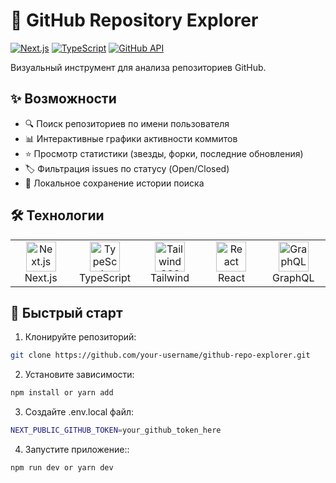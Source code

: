 # 🚀 GitHub Repository Explorer

[![Next.js](https://img.shields.io/badge/Next.js-14.0+-black?logo=next.js)](https://nextjs.org/)
[![TypeScript](https://img.shields.io/badge/TypeScript-5.0+-3178C6?logo=typescript)](https://www.typescriptlang.org/)
[![GitHub API](https://img.shields.io/badge/GitHub_API-v4-181717?logo=github)](https://docs.github.com/en/graphql)

Визуальный инструмент для анализа репозиториев GitHub.

## ✨ Возможности

- 🔍 Поиск репозиториев по имени пользователя
- 📊 Интерактивные графики активности коммитов
- ⭐ Просмотр статистики (звезды, форки, последние обновления)
- 🏷️ Фильтрация issues по статусу (Open/Closed)
- 💾 Локальное сохранение истории поиска

## 🛠 Технологии

<table>
  <tr>
    <td align="center" width="96">
      <img src="https://skillicons.dev/icons?i=nextjs" width="48" height="48" alt="Next.js" />
      <br>Next.js
    </td>
    <td align="center" width="96">
      <img src="https://skillicons.dev/icons?i=ts" width="48" height="48" alt="TypeScript" />
      <br>TypeScript
    </td>
    <td align="center" width="96">
      <img src="https://skillicons.dev/icons?i=tailwind" width="48" height="48" alt="Tailwind CSS" />
      <br>Tailwind
    </td>
    <td align="center" width="96">
      <img src="https://skillicons.dev/icons?i=react" width="48" height="48" alt="React" />
      <br>React
    </td>
    <td align="center" width="96">
      <img src="https://skillicons.dev/icons?i=graphql" width="48" height="48" alt="GraphQL" />
      <br>GraphQL
    </td>
  </tr>
</table>

## 🚀 Быстрый старт

1. Клонируйте репозиторий:
```bash
git clone https://github.com/your-username/github-repo-explorer.git
```

2. Установите зависимости:
```bash
npm install or yarn add
```

3. Создайте .env.local файл:
```bash
NEXT_PUBLIC_GITHUB_TOKEN=your_github_token_here
```

4. Запустите приложение::
```bash
npm run dev or yarn dev
```
